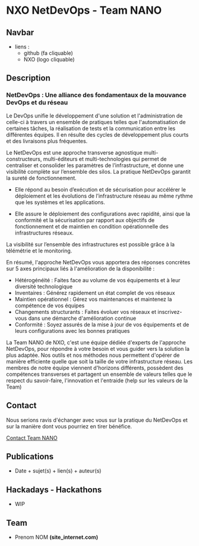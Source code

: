 # NXO NetDevOps - Team NANO

## Navbar

* liens : 
	* github (fa cliquable)
	* NXO (logo cliquable)

## Description

### NetDevOps : Une alliance des fondamentaux de la mouvance DevOps et du réseau

Le DevOps unifie le développement d'une solution et l'administration de celle-ci à travers un ensemble de pratiques telles que l'automatisation de certaines tâches, la réalisation de tests et la communication entre les différentes équipes.
Il en résulte des cycles de développement plus courts et des livraisons plus fréquentes.

Le NetDevOps est une approche transverse agnostique multi-constructeurs, multi-éditeurs et multi-technologies qui permet de centraliser et consolider les paramètres de l’infrastructure, et donne une visibilité complète sur l’ensemble des silos. La pratique NetDevOps garantit la sureté de fonctionnement.

- Elle répond au besoin d’exécution et de sécurisation pour accélérer le déploiement et les évolutions de l’infrastructure réseau au même rythme que les systèmes et les applications.

- Elle assure le déploiement des configurations avec rapidité, ainsi que la conformité et la sécurisation par rapport aux objectifs de fonctionnement et de maintien en condition opérationnelle des infrastructures réseaux.

La visibilité sur l’ensemble des infrastructures est possible grâce à la télémétrie et le monitoring.

En résumé, l'approche NetDevOps vous apportera des réponses concrètes sur 5 axes principaux liés à l'amélioration de la disponibilité :

- Hétérogénéité : Faites face au volume de vos équipements et à leur diversité technologique
- Inventaires : Générez rapidement un état complet de vos réseaux 
- Maintien opérationnel : Gérez vos maintenances et maintenez la compétence de vos équipes 
- Changements structurants : Faites évoluer vos réseaux et inscrivez-vous dans une démarche d'amélioration continue
- Conformité : Soyez assurés de la mise à jour de vos équipements et de leurs configurations avec les bonnes pratiques 

La Team NANO de NXO, c'est une équipe dédiée d'experts de l'approche NetDevOps, pour répondre à votre besoin et vous guider vers la solution la plus adaptée. Nos outils et nos méthodes nous permettent d'opérer de manière efficiente quelle que soit la taille de votre infrastructure réseau.
Les membres de notre équipe viennent d'horizons différents, possèdent des compétences transverses et partagent un ensemble de valeurs telles que le respect du savoir-faire, l'innovation et l'entraide (help sur les valeurs de la Team)

## Contact

Nous serions ravis d'échanger avec vous sur la pratique du NetDevOps et sur la manière dont vous pourriez en tirer bénéfice. 

<a href=link_contact>Contact Team NANO</a>

## Publications

* Date + sujet(s) + lien(s) + auteur(s)

##  Hackadays - Hackathons

* WIP

## Team

* Prenom NOM __(site_internet.com)__

